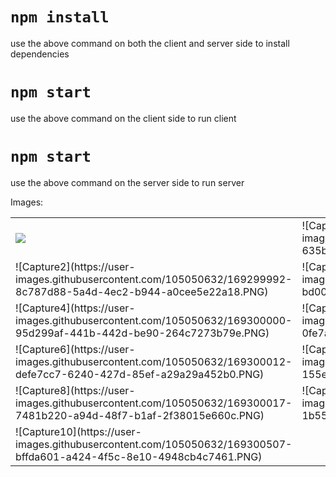 # `npm install`
use the above command on both the client and server side to install dependencies

# `npm start`
use the above command on the client side to run client 

# `npm start`
use the above command on the server side to run server 

Images:
<table>
 <tr>
  <td><img src="![Capture](https://user-images.githubusercontent.com/105050632/169299984-6cef98e2-cafb-44b5-a97d-1c152c6a3827.PNG)" ></td>
<td>![Capture1](https://user-images.githubusercontent.com/105050632/169299991-635b5f76-debd-4b38-a531-5e386da438b6.PNG)</td>
 </tr>
 <tr>
<td>![Capture2](https://user-images.githubusercontent.com/105050632/169299992-8c787d88-5a4d-4ec2-b944-a0cee5e22a18.PNG)</td>
<td>![Capture3](https://user-images.githubusercontent.com/105050632/169299998-bd006079-f308-4808-9df1-4c8c2340abea.PNG)</td>
 </tr>
 <tr>
<td>![Capture4](https://user-images.githubusercontent.com/105050632/169300000-95d299af-441b-442d-be90-264c7273b79e.PNG)</td>
<td>![Capture5](https://user-images.githubusercontent.com/105050632/169300008-0fe7a165-641a-4ff8-b9fc-38a202801708.PNG)</td>
 </tr>
 <tr>
<td>![Capture6](https://user-images.githubusercontent.com/105050632/169300012-defe7cc7-6240-427d-85ef-a29a29a452b0.PNG)</td>
<td>![Capture7](https://user-images.githubusercontent.com/105050632/169300014-155ea088-36ae-41ad-991a-7078994fef80.PNG)</td>
 </tr>
 <tr>
<td>![Capture8](https://user-images.githubusercontent.com/105050632/169300017-7481b220-a94d-48f7-b1af-2f38015e660c.PNG)</td>
<td>![Capture9](https://user-images.githubusercontent.com/105050632/169300019-1b5543cf-9945-4c8f-9d45-fabc53f8dbe2.PNG)</td>
  </tr>
 <tr>
<td>![Capture10](https://user-images.githubusercontent.com/105050632/169300507-bffda601-a424-4f5c-8e10-4948cb4c7461.PNG)</td>
 <td></td>
 </tr>
 </table>

